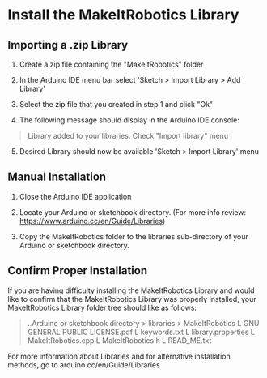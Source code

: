 
# Install the MakeItRobotics Library

## Importing a .zip Library

1. Create a zip file containing the "MakeItRobotics" folder

2. In the Arduino IDE menu bar select 'Sketch > Import Library > Add Library'

3. Select the zip file that you created in step 1 and click "Ok"

4. The following message should display in the Arduino IDE console:
> Library added to your libraries. Check "Import library" menu

5. Desired Library should now be available 'Sketch > Import Library' menu

## Manual Installation ##

1. Close the Arduino IDE application

2. Locate your Arduino or sketchbook directory. (For more info review: https://www.arduino.cc/en/Guide/Libraries)

2. Copy the MakeItRobotics folder to the libraries sub-directory of your Arduino or sketchbook directory.

## Confirm Proper Installation

If you are having difficulty installing the MakeItRobotics Library and would like to confirm that the MakeItRobotics Library was properly installed, your MakeItRobotics Library folder tree should like as follows:

>  ..Arduino or sketchbook directory > libraries > MakeItRobotics
>            L GNU GENERAL PUBLIC LICENSE.pdf
>            L keywords.txt
>            L library.properties
>            L MakeItRobotics.cpp
>            L MakeItRobotics.h
>            L READ_ME.txt

For more information about Libraries and for alternative installation methods, go to arduino.cc/en/Guide/Libraries



